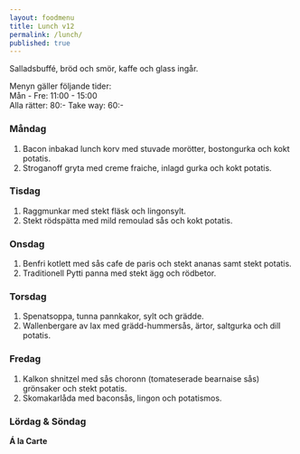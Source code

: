 ```yaml
---
layout: foodmenu
title: Lunch v12
permalink: /lunch/
published: true
---
```

Salladsbuffé, bröd och smör, kaffe och glass ingår.

Menyn gäller följande tider:  
Mån - Fre: 11:00 - 15:00  
Alla rätter: 80:- Take way: 60:-

### Måndag

1. Bacon inbakad lunch korv med stuvade morötter, bostongurka och kokt potatis.
2. Stroganoff gryta med creme fraiche, inlagd gurka och kokt potatis.

### Tisdag

1. Raggmunkar med stekt fläsk och lingonsylt.
2. Stekt rödspätta med mild remoulad sås och kokt potatis.

### Onsdag

1. Benfri kotlett med sås cafe de paris och stekt ananas samt stekt potatis.
2. Traditionell Pytti panna med stekt ägg och rödbetor.

### Torsdag

1. Spenatsoppa, tunna pannkakor, sylt och grädde.
2. Wallenbergare av lax med grädd-hummersås, ärtor, saltgurka och dill potatis.

### Fredag

1. Kalkon shnitzel med sås choronn (tomateserade bearnaise sås) grönsaker och stekt potatis.
2. Skomakarlåda med baconsås, lingon och potatismos.

### Lördag & Söndag

**Á la Carte**
